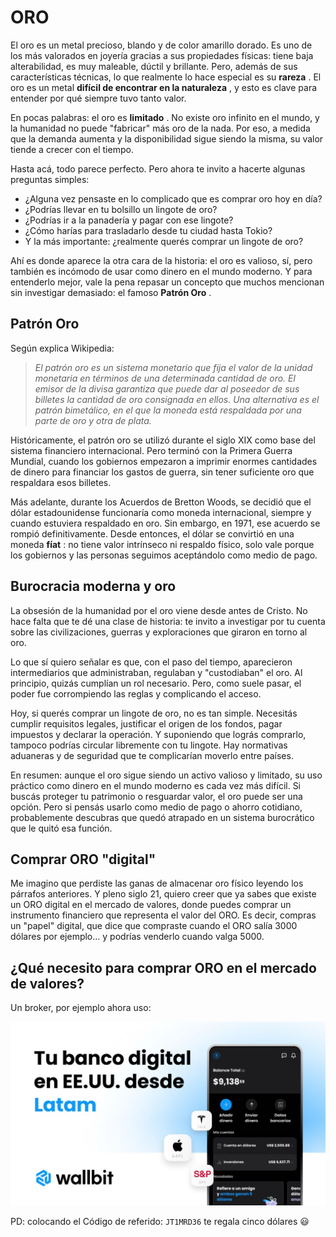 # ORO

El oro es un metal precioso, blando y de color amarillo dorado. Es uno de los más valorados en joyería gracias a sus propiedades físicas: tiene baja alterabilidad, es muy maleable, dúctil y brillante. Pero, además de sus características técnicas, lo que realmente lo hace especial es su **rareza** . El oro es un metal **difícil de encontrar en la naturaleza** , y esto es clave para entender por qué siempre tuvo tanto valor.  

En pocas palabras: el oro es **limitado** . No existe oro infinito en el mundo, y la humanidad no puede "fabricar" más oro de la nada. Por eso, a medida que la demanda aumenta y la disponibilidad sigue siendo la misma, su valor tiende a crecer con el tiempo.

Hasta acá, todo parece perfecto. Pero ahora te invito a hacerte algunas preguntas simples:

*   ¿Alguna vez pensaste en lo complicado que es comprar oro hoy en día?
*   ¿Podrías llevar en tu bolsillo un lingote de oro?
*   ¿Podrías ir a la panadería y pagar con ese lingote?
*   ¿Cómo harías para trasladarlo desde tu ciudad hasta Tokio?
*   Y la más importante: ¿realmente querés comprar un lingote de oro?

Ahí es donde aparece la otra cara de la historia: el oro es valioso, sí, pero también es incómodo de usar como dinero en el mundo moderno. Y para entenderlo mejor, vale la pena repasar un concepto que muchos mencionan sin investigar demasiado: el famoso **Patrón Oro** .


## Patrón Oro

Según explica Wikipedia:

> _El patrón oro es un sistema monetario que fija el valor de la unidad monetaria en términos de una determinada cantidad de oro. El emisor de la divisa garantiza que puede dar al poseedor de sus billetes la cantidad de oro consignada en ellos. Una alternativa es el patrón bimetálico, en el que la moneda está respaldada por una parte de oro y otra de plata._

Históricamente, el patrón oro se utilizó durante el siglo XIX como base del sistema financiero internacional. Pero terminó con la Primera Guerra Mundial, cuando los gobiernos empezaron a imprimir enormes cantidades de dinero para financiar los gastos de guerra, sin tener suficiente oro que respaldara esos billetes.

Más adelante, durante los Acuerdos de Bretton Woods, se decidió que el dólar estadounidense funcionaría como moneda internacional, siempre y cuando estuviera respaldado en oro. Sin embargo, en 1971, ese acuerdo se rompió definitivamente. Desde entonces, el dólar se convirtió en una moneda **fíat** : no tiene valor intrínseco ni respaldo físico, solo vale porque los gobiernos y las personas seguimos aceptándolo como medio de pago.


## Burocracia moderna y oro

La obsesión de la humanidad por el oro viene desde antes de Cristo. No hace falta que te dé una clase de historia: te invito a investigar por tu cuenta sobre las civilizaciones, guerras y exploraciones que giraron en torno al oro.

Lo que sí quiero señalar es que, con el paso del tiempo, aparecieron intermediarios que administraban, regulaban y "custodiaban" el oro. Al principio, quizás cumplían un rol necesario. Pero, como suele pasar, el poder fue corrompiendo las reglas y complicando el acceso.

Hoy, si querés comprar un lingote de oro, no es tan simple. Necesitás cumplir requisitos legales, justificar el origen de los fondos, pagar impuestos y declarar la operación. Y suponiendo que lográs comprarlo, tampoco podrías circular libremente con tu lingote. Hay normativas aduaneras y de seguridad que te complicarían moverlo entre países.

En resumen: aunque el oro sigue siendo un activo valioso y limitado, su uso práctico como dinero en el mundo moderno es cada vez más difícil. Si buscás proteger tu patrimonio o resguardar valor, el oro puede ser una opción. Pero si pensás usarlo como medio de pago o ahorro cotidiano, probablemente descubras que quedó atrapado en un sistema burocrático que le quitó esa función.


## Comprar ORO "digital"

Me imagino que perdiste las ganas de almacenar oro físico leyendo los párrafos anteriores. Y pleno siglo 21, quiero creer que ya sabes que existe un ORO digital en el mercado de valores, donde puedes comprar un instrumento financiero que representa el valor del ORO. Es decir, compras un "papel" digital, que dice que compraste cuando el ORO salía 3000 dólares por ejemplo... y podrías venderlo cuando valga 5000.

## ¿Qué necesito para comprar ORO en el mercado de valores?

Un broker, por ejemplo ahora uso:

[![Wallbit Broker](../assets/img/wallbit-broker.png)](http://wallbit.io/store)

PD: colocando el Código de referido: `JT1MRD36` te regala cinco dólares 😃 